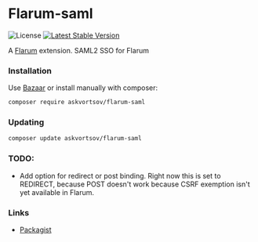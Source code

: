 # Flarum-saml

![License](https://img.shields.io/badge/license-MIT-blue.svg) [![Latest Stable Version](https://img.shields.io/packagist/v/askvortsov/flarum-saml.svg)](https://packagist.org/packages/askvortsov/flarum-saml)

A [Flarum](http://flarum.org) extension. SAML2 SSO for Flarum

### Installation

Use [Bazaar](https://discuss.flarum.org/d/5151-flagrow-bazaar-the-extension-marketplace) or install manually with composer:

```sh
composer require askvortsov/flarum-saml
```

### Updating

```sh
composer update askvortsov/flarum-saml
```

### TODO:

- Add option for redirect or post binding. Right now this is set to REDIRECT, because POST doesn't work because CSRF exemption isn't yet available in Flarum.

### Links

- [Packagist](https://packagist.org/packages/askvortsov/flarum-saml)

